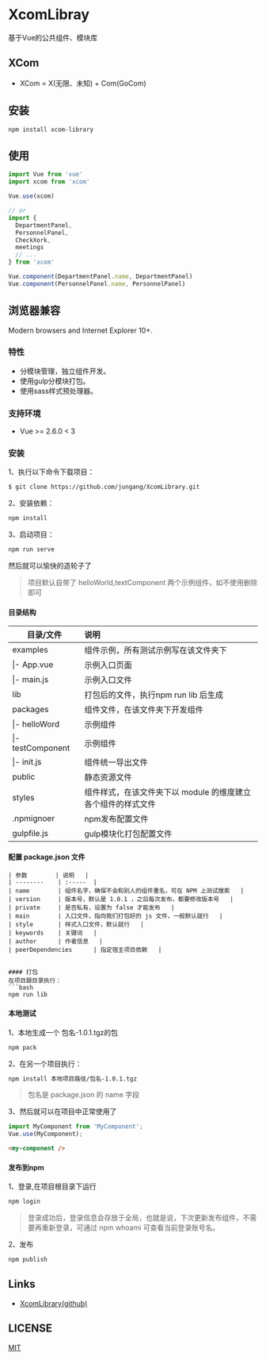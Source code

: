 
# XcomLibray
基于Vue的公共组件、模块库


## XCom
- XCom = X(无限、未知) + Com(GoCom)

## 安装
```shell
npm install xcom-library
```

## 使用
``` javascript
import Vue from 'vue'
import xcom from 'xcom'

Vue.use(xcom)

// or
import {
  DepartmentPanel,
  PersonnelPanel,
  CheckXork,
  meetings
  // ...
} from 'xcom'

Vue.component(DepartmentPanel.name, DepartmentPanel)
Vue.component(PersonnelPanel.name, PersonnelPanel)
```

## 浏览器兼容
Modern browsers and Internet Explorer 10+.

### 特性

- 分模块管理，独立组件开发。
- 使用gulp分模块打包。
- 使用sass样式预处理器。

### 支持环境

- Vue >= 2.6.0 < 3



### 安装
1、执行以下命令下载项目：
```bash
$ git clone https://github.com/jungang/XcomLibrary.git
```

2、安装依赖：
```bash
npm install 
```

3、启动项目：
```bash
npm run serve
```
然后就可以愉快的造轮子了

> 项目默认自带了 helloWorld,textComponent 两个示例组件，如不使用删除即可

#### 目录结构
| 目录/文件        | 说明   | 
| --------         | :-----  | 
| examples         | 组件示例，所有测试示例写在该文件夹下   |   
|   \|- App.vue    | 示例入口页面   |   
|   \|- main.js    | 示例入口文件   |  
| lib              | 打包后的文件，执行npm run lib 后生成  |  
| packages         | 组件文件，在该文件夹下开发组件  |
| \|- helloWord    | 示例组件 |
| \|- testComponent| 示例组件 |
| \|- init.js      | 组件统一导出文件  |
| public           | 静态资源文件  |
| styles           | 组件样式，在该文件夹下以 module 的维度建立各个组件的样式文件  |
| .npmignoer       | npm发布配置文件  |
| gulpfile.js      | gulp模块化打包配置文件 |

#### 配置 package.json 文件
```
| 参数        | 说明   | 
| --------    | :-----  | 
| name        | 组件名字，确保不会和别人的组件重名，可在 NPM 上测试搜索   |   
| version     | 版本号，默认是 1.0.1 ，之后每次发布，都要修改版本号   |   
| private     | 是否私有，设置为 false 才能发布   |   
| main        | 入口文件，指向我们打包好的 js 文件，一般默认就行   |  
| style       | 样式入口文件，默认就行   |  
| keywords    | 关键词   |  
| author      | 作者信息   | 
| peerDependencies      | 指定宿主项目依赖   | 


#### 打包
在项目跟目录执行：
```bash
npm run lib
```

#### 本地测试
1、本地生成一个 包名-1.0.1.tgz的包
```bash
npm pack
```
2、在另一个项目执行：
```bash
npm install 本地项目路径/包名-1.0.1.tgz
```
> 包名是 package.json 的 name 字段

3、然后就可以在项目中正常使用了
```javascript
import MyComponent from 'MyComponent';
Vue.use(MyComponent);
```
```html
<my-component />
```

#### 发布到npm
1、登录,在项目根目录下运行
```bash
npm login
```
> 登录成功后，登录信息会存放于全局，也就是说，下次更新发布组件，不需要再重新登录，可通过 npm whoami 可查看当前登录账号名。

2、发布
```bash
npm publish
```

## Links
- [XcomLibrary(github)](https://github.com/jungang/XcomLibrary)

## LICENSE
[MIT](LICENSE)
